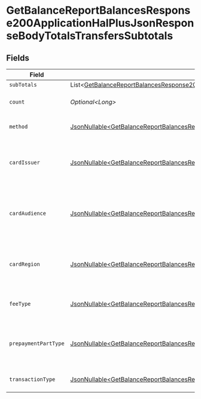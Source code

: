 # GetBalanceReportBalancesResponse200ApplicationHalPlusJsonResponseBodyTotalsTransfersSubtotals


## Fields

| Field                                                                                                                                                                                                                                                      | Type                                                                                                                                                                                                                                                       | Required                                                                                                                                                                                                                                                   | Description                                                                                                                                                                                                                                                | Example                                                                                                                                                                                                                                                    |
| ---------------------------------------------------------------------------------------------------------------------------------------------------------------------------------------------------------------------------------------------------------- | ---------------------------------------------------------------------------------------------------------------------------------------------------------------------------------------------------------------------------------------------------------- | ---------------------------------------------------------------------------------------------------------------------------------------------------------------------------------------------------------------------------------------------------------- | ---------------------------------------------------------------------------------------------------------------------------------------------------------------------------------------------------------------------------------------------------------- | ---------------------------------------------------------------------------------------------------------------------------------------------------------------------------------------------------------------------------------------------------------- |
| `subTotals`                                                                                                                                                                                                                                                | List\<[GetBalanceReportBalancesResponse200ApplicationHalPlusJsonResponseBodyTotalsTransfersPendingSubTotals](../../models/operations/GetBalanceReportBalancesResponse200ApplicationHalPlusJsonResponseBodyTotalsTransfersPendingSubTotals.md)>             | :heavy_minus_sign:                                                                                                                                                                                                                                         | N/A                                                                                                                                                                                                                                                        |                                                                                                                                                                                                                                                            |
| `count`                                                                                                                                                                                                                                                    | *Optional\<Long>*                                                                                                                                                                                                                                          | :heavy_minus_sign:                                                                                                                                                                                                                                         | Number of transactions of this type                                                                                                                                                                                                                        | 50                                                                                                                                                                                                                                                         |
| `method`                                                                                                                                                                                                                                                   | [JsonNullable\<GetBalanceReportBalancesResponse200ApplicationHalPlusJsonResponseBodyTotalsTransfersMethod>](../../models/operations/GetBalanceReportBalancesResponse200ApplicationHalPlusJsonResponseBodyTotalsTransfersMethod.md)                         | :heavy_minus_sign:                                                                                                                                                                                                                                         | Payment type of the transactions                                                                                                                                                                                                                           | creditcard                                                                                                                                                                                                                                                 |
| `cardIssuer`                                                                                                                                                                                                                                               | [JsonNullable\<GetBalanceReportBalancesResponse200ApplicationHalPlusJsonResponseBodyTotalsTransfersCardIssuer>](../../models/operations/GetBalanceReportBalancesResponse200ApplicationHalPlusJsonResponseBodyTotalsTransfersCardIssuer.md)                 | :heavy_minus_sign:                                                                                                                                                                                                                                         | In case of payments transactions with card, the card issuer will be available                                                                                                                                                                              | amex                                                                                                                                                                                                                                                       |
| `cardAudience`                                                                                                                                                                                                                                             | [JsonNullable\<GetBalanceReportBalancesResponse200ApplicationHalPlusJsonResponseBodyTotalsTransfersCardAudience>](../../models/operations/GetBalanceReportBalancesResponse200ApplicationHalPlusJsonResponseBodyTotalsTransfersCardAudience.md)             | :heavy_minus_sign:                                                                                                                                                                                                                                         | In case of payments trnsactions with card, the card audience will be available.                                                                                                                                                                            | other                                                                                                                                                                                                                                                      |
| `cardRegion`                                                                                                                                                                                                                                               | [JsonNullable\<GetBalanceReportBalancesResponse200ApplicationHalPlusJsonResponseBodyTotalsTransfersCardRegion>](../../models/operations/GetBalanceReportBalancesResponse200ApplicationHalPlusJsonResponseBodyTotalsTransfersCardRegion.md)                 | :heavy_minus_sign:                                                                                                                                                                                                                                         | In case of payments transactions with card, the card region will be available.                                                                                                                                                                             | domestic                                                                                                                                                                                                                                                   |
| `feeType`                                                                                                                                                                                                                                                  | [JsonNullable\<GetBalanceReportBalancesResponse200ApplicationHalPlusJsonResponseBodyTotalsTransfersFeeType>](../../models/operations/GetBalanceReportBalancesResponse200ApplicationHalPlusJsonResponseBodyTotalsTransfersFeeType.md)                       | :heavy_minus_sign:                                                                                                                                                                                                                                         | Present when the transaction represents a fee.                                                                                                                                                                                                             | payment-fee                                                                                                                                                                                                                                                |
| `prepaymentPartType`                                                                                                                                                                                                                                       | [JsonNullable\<GetBalanceReportBalancesResponse200ApplicationHalPlusJsonResponseBodyTotalsTransfersPrepaymentPartType>](../../models/operations/GetBalanceReportBalancesResponse200ApplicationHalPlusJsonResponseBodyTotalsTransfersPrepaymentPartType.md) | :heavy_minus_sign:                                                                                                                                                                                                                                         | Prepayment part: fee itself, reimbursement, discount, VAT or rounding compensation.                                                                                                                                                                        | fee                                                                                                                                                                                                                                                        |
| `transactionType`                                                                                                                                                                                                                                          | [JsonNullable\<GetBalanceReportBalancesResponse200ApplicationHalPlusJsonResponseBodyTotalsTransfersTransactionType>](../../models/operations/GetBalanceReportBalancesResponse200ApplicationHalPlusJsonResponseBodyTotalsTransfersTransactionType.md)       | :heavy_minus_sign:                                                                                                                                                                                                                                         | Represents the transaction type                                                                                                                                                                                                                            | payment                                                                                                                                                                                                                                                    |